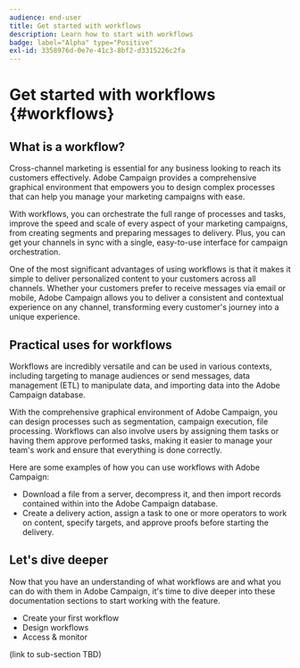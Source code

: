 ```yaml
---
audience: end-user
title: Get started with workflows
description: Learn how to start with workflows
badge: label="Alpha" type="Positive"
exl-id: 3358976d-0e7e-41c3-8bf2-d3315226c2fa
---
```

# Get started with workflows {#workflows}

## What is a workflow?

Cross-channel marketing is essential for any business looking to reach its customers effectively. Adobe Campaign provides a comprehensive graphical environment that empowers you to design complex processes that can help you manage your marketing campaigns with ease.

With workflows, you can orchestrate the full range of processes and tasks, improve the speed and scale of every aspect of your marketing campaigns, from creating segments and preparing messages to delivery. Plus, you can get your channels in sync with a single, easy-to-use interface for campaign orchestration.

One of the most significant advantages of using workflows is that it makes it simple to deliver personalized content to your customers across all channels. Whether your customers prefer to receive messages via email or mobile, Adobe Campaign allows you to deliver a consistent and contextual experience on any channel, transforming every customer's journey into a unique experience.

## Practical uses for workflows

Workflows are incredibly versatile and can be used in various contexts, including targeting to manage audiences or send messages, data management (ETL) to manipulate data, and importing data into the Adobe Campaign database.

With the comprehensive graphical environment of Adobe Campaign, you can design processes such as segmentation, campaign execution, file processing. Workflows can also involve users by assigning them tasks or having them approve performed tasks, making it easier to manage your team's work and ensure that everything is done correctly.

Here are some examples of how you can use workflows with Adobe Campaign:

* Download a file from a server, decompress it, and then import records contained within into the Adobe Campaign database.
* Create a delivery action, assign a task to one or more operators to work on content, specify targets, and approve proofs before starting the delivery.

## Let's dive deeper

Now that you have an understanding of what workflows are and what you can do with them in Adobe Campaign, it's time to dive deeper into these documentation sections to start working with the feature.

* Create your first workflow
* Design workflows
* Access & monitor 

(link to sub-section TBD)
